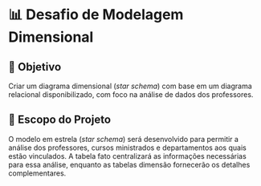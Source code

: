 # 📊 Desafio de Modelagem Dimensional

## 📌 Objetivo
Criar um diagrama dimensional (*star schema*) com base em um diagrama relacional disponibilizado, com foco na análise de dados dos professores.

## 🎯 Escopo do Projeto
O modelo em estrela (*star schema*) será desenvolvido para permitir a análise dos professores, cursos ministrados e departamentos aos quais estão vinculados. A tabela fato centralizará as informações necessárias para essa análise, enquanto as tabelas dimensão fornecerão os detalhes complementares.
